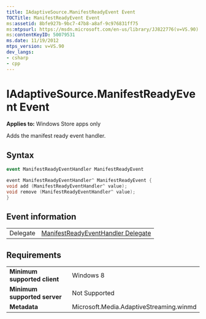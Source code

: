 ```yaml
---
title: IAdaptiveSource.ManifestReadyEvent Event
TOCTitle: ManifestReadyEvent Event
ms:assetid: 8bfe927b-9bc7-47b8-a8af-9c976831ff75
ms:mtpsurl: https://msdn.microsoft.com/en-us/library/JJ822776(v=VS.90)
ms:contentKeyID: 50079531
ms.date: 11/19/2012
mtps_version: v=VS.90
dev_langs:
- csharp
- cpp
---
```


# IAdaptiveSource.ManifestReadyEvent Event

**Applies to:** Windows Store apps only

Adds the manifest ready event handler.

## Syntax

```csharp
event ManifestReadyEventHandler ManifestReadyEvent
```

```cpp
event ManifestReadyEventHandler^ ManifestReadyEvent {
void add (ManifestReadyEventHandler^ value);
void remove (ManifestReadyEventHandler^ value);
}
```

## Event information

|||
|--- |--- |
|Delegate|[ManifestReadyEventHandler Delegate](manifestreadyeventhandler-delegate.md)|


## Requirements

|||
|--- |--- |
|**Minimum supported client**|Windows 8|
|**Minimum supported server**|Not Supported|
|**Metadata**|Microsoft.Media.AdaptiveStreaming.winmd|


